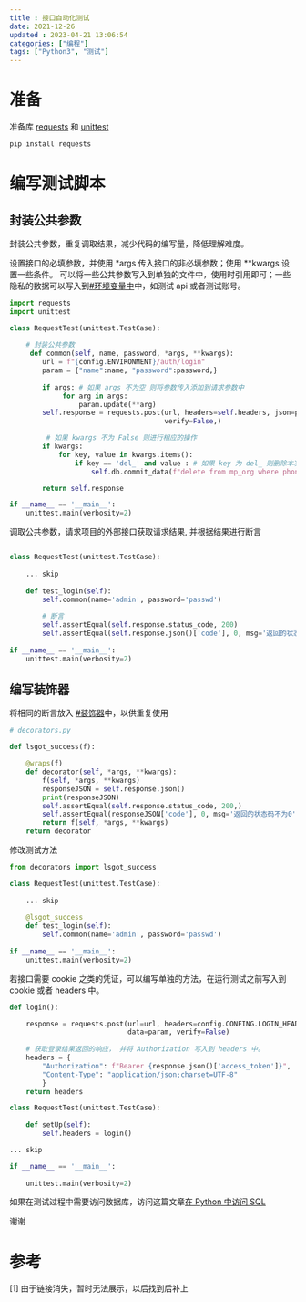 ```yaml
---
title : 接口自动化测试
date: 2021-12-26
updated : 2023-04-21 13:06:54
categories: ["编程"]
tags: ["Python3", "测试"]
---
```


# 准备

准备库 [requests](https://docs.python-requests.org/zh_CN/latest/) 和 [unittest](https://docs.python.org/zh-cn/3/library/unittest.html)

```python
pip install requests
```

# 编写测试脚本

## 封装公共参数

封装公共参数，重复调取结果，减少代码的编写量，降低理解难度。

设置接口的必填参数，并使用 *args 传入接口的非必填参数；使用 \**kwargs 设置一些条件。
可以将一些公共参数写入到单独的文件中，使用时引用即可；一些隐私的数据可以写入到[#环境变量中](/tags/环境变量)中，如测试 api 或者测试账号。

```python
import requests
import unittest

class RequestTest(unittest.TestCase):
	
 	# 封装公共参数
	 def common(self, name, password, *args, **kwargs):
		url = f"{config.ENVIRONMENT}/auth/login"
		param = {"name":name, "password":password,}
		
		if args: # 如果 args 不为空 则将参数传入添加到请求参数中
			 for arg in args:
				 param.update(**arg)
		self.response = requests.post(url, headers=self.headers, json=param, 
									  verify=False,)

		 # 如果 kwargs 不为 False 则进行相应的操作
		if kwargs:
			for key, value in kwargs.items():
				if key == 'del_' and value : # 如果 key 为 del_ 则删除本次测试所产生的数据
					self.db.commit_data(f"delete from mp_org where phone='{phone}'")

		return self.response

if __name__ == '__main__':
	unittest.main(verbosity=2)
```

调取公共参数，请求项目的外部接口获取请求结果, 并根据结果进行断言

```python

class RequestTest(unittest.TestCase):
	
	... skip
	
	def test_login(self):
		self.common(name='admin', password='passwd')
		
		# 断言
		self.assertEqual(self.response.status_code, 200)
 		self.assertEqual(self.response.json()['code'], 0, msg='返回的状态码不为0')
		
if __name__ == '__main__':
	unittest.main(verbosity=2)
```

## 编写装饰器

将相同的断言放入 [#装饰器](https://docs.python.org/zh-cn/3/library/typing.html#functions-and-decorators)中，以供重复使用

```python
# decorators.py

def lsgot_success(f):

	@wraps(f)
	def decorator(self, *args, **kwargs):
		f(self, *args, **kwargs)
		responseJSON = self.response.json()
		print(responseJSON)
		self.assertEqual(self.response.status_code, 200,)
		self.assertEqual(responseJSON['code'], 0, msg='返回的状态码不为0')
		return f(self, *args, **kwargs)
	return decorator
```

修改测试方法

```python
from decorators import lsgot_success

class RequestTest(unittest.TestCase):
	
	... skip
	
	@lsgot_success
	def test_login(self):
		self.common(name='admin', password='passwd')
		
if __name__ == '__main__':
	unittest.main(verbosity=2)
```

若接口需要 cookie 之类的凭证，可以编写单独的方法，在运行测试之前写入到 cookie 或者 headers 中。

```python
def login():

	response = requests.post(url=url, headers=config.CONFING.LOGIN_HEADERS, 
							 data=param, verify=False)
	
	# 获取登录结果返回的响应， 并将 Authorization 写入到 headers 中。
	headers = {
		"Authorization": f"Bearer {response.json()['access_token']}",
		"Content-Type": "application/json;charset=UTF-8"
		}
	return headers

class RequestTest(unittest.TestCase):
	
	def setUp(self):
		self.headers = login()

... skip

if __name__ == '__main__':
	
	unittest.main(verbosity=2)
```

如果在测试过程中需要访问数据库，访问这篇文章[在 Python 中访问 SQL]()

谢谢

# 参考

[1] 由于链接消失，暂时无法展示，以后找到后补上

